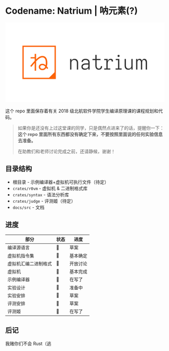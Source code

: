 # Codename: Natrium | 呐元素(?)

![logo](docs/src/res/logo.png)

这个 repo 里面保存着有关 2018 级北航软件学院学生编译原理课的课程规划和代码。

> 如果你是还没有上过这堂课的同学，只是偶然点进来了的话，提醒你一下：
> **这个 repo 里面所有东西都没有确定下来，不要按照里面说的任何实验信息去准备。**
> 
> 在助教们和老师讨论完成之前，还请静候，谢谢！

## 目录结构

- 根目录 - 示例编译器+虚拟机可执行文件（待定）
- `crates/r0vm` - 虚拟机 & 二进制格式库
- `crates/syntax` - 语法分析库
- `crates/judge` - 评测姬（待定）
- `docs/src` - 文档

## 进度

| 部分                 | 状态 | 进度     |
| -------------------- | ---- | -------- |
| 编译源语言           | 📝    | 草案     |
| 虚拟机指令集         | 📕    | 基本确定 |
| 虚拟机汇编二进制格式 | 📝    | 开放讨论 |
| 虚拟机               | 📕    | 基本完成 |
| 示例编译器           | 📝    | 在写了   |
| 实验设计             | 📝    | 准备中   |
| 实验安排             | 📝    | 草案     |
| 评测安排             | 📝    | 草案     |
| 评测姬               | 📝    | 在写了   |


## 后记

我赌你们不会 Rust（逃
